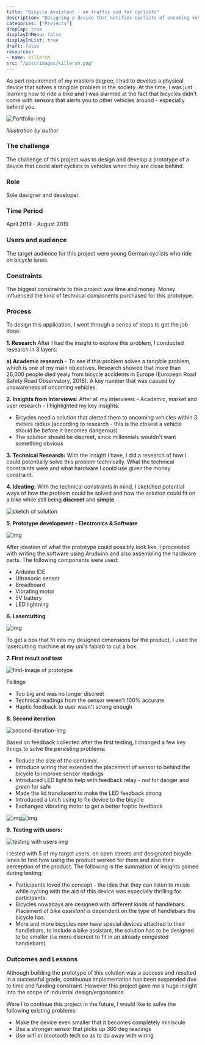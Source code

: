 ```yaml
---
title: "Bicycle Assistant - an traffic aid for cyclists"
description: "Designing a device that notifies cyclists of oncoming vehiles"
categories: ["Projects"]
dropCap: true
displayInMenu: false
displayInList: true
draft: false
resources:
- name: killersh  
src: "/post/images/killersh.png"
---
```



As part requirement of my masters degree, I had to develop a physical device that solves a tangible problem in the society. At the time, I was just learning how to ride a bike and I was alarmed at the fact that bicycles didn't come with sensors that alerts you to other vehicles around - especially behind you.

![Portfolio-img](https://busayyyo.github.io/images/bicy_poster.png)

*Illustration by author*

### The challenge

The challenge of this project was to design and develop a prototype of a device that could alert cyclists to vehicles when they are close behind.

### Role

Sole designer and developer.

### Time Period

April 2019 - August 2019

### Users and audience

The target audience for this project were young German cyclists who ride on bicycle lanes.

### Constraints

The biggest constraints to this project was time and money. Money influenced the kind of technical components purchased for this prototype.

### Process

To design this application, I went through a series of steps to get the job done:

**1. Research** After I had the insight to explore this problem, I conducted research in 3 layers:

**a) Academic research** - To see if this problem solves a tangible problem, which is one of my main objectives. Research showed that more than 26,000 people died yealy from bicycle accidents in Europe (European Road Safety Road Observatory, 2018). A key number that was caused by unawareness of oncoming vehicles.



**2. Insights from Interviews:** After all my interviews - Academic, market and user research - I highlighted my key insights:

- Bicycles need a solution that alerted them to oncoming vehicles within 3 meters radius (according to research - this is the closest a vehicle should be before it becomes dangerous)
- The solution should be discreet, since millennials wouldn't want something obvious

**3. Technical Research:** With the insight I have, I did a research of how I could potentially solve this problem technically. What the technical constraints were and what hardware I could use given the money constraint.

**4. Ideating:** With the technical constraints in mind, I sketched potential ways of how the problem could be solved and how the solution could fit on a bike while still being **discreet** and **simple**

![sketch of solution](https://busayyyo.github.io/images/sketch.jpeg)

**5. Prototype development - Electronics & Software**

![img](https://busayyyo.github.io/images/bicy_5.jpg)

After ideation of what the prototype could possibly look like, I proceeded with writing the software using Aruduino and also assembling the hardware parts. The following components were used:

- Arduino IDE
- Ultrasonic sensor
- Breadboard
- Vibrating motor
- 5V battery
- LED lightning

**6. Lasercutting**

![img](https://busayyyo.github.io/images/bicy_4.jpg)

To get a box that fit into my designed dimensions for the product, I used the lasercutting machine at my uni's fablab to cut a box.

**7. First result and test**

![first-image of prototype](https://busayyyo.github.io/images/bicy_3.jpg)

Failings

- Too big and was no longer discreet
- Technical readings from the sensor weren't 100% accurate
- Haptic feedback to user wasn't strong enough

**8. Second iteration**

![second-iteration-img](https://busayyyo.github.io/images/bicy_2.jpg)

Based on feedback collected after the first testing, I changed a few key things to solve the persisting problems:

- Reduce the size of the container.
- Introduce wiring that extended the placement of sensor to behind the bicycle to improve sensor readings
- Introduced LED light to help with feedback relay - *red* for danger and *green* for safe
- Made the lid translucent to make the LED feedback strong
- Introduced a latch using to fix device to the bicycle
- Exchanged vibrating motor to get a better haptic feedback

![img](https://busayyyo.github.io/images/red-bike.jpg)![img](https://busayyyo.github.io/images/green-bike.jpg)

**9. Testing with users:**

![testing with users img](https://busayyyo.github.io/images/bicy_6.jpg)

I tested with 5 of my target users, on open streets and designated bicycle lanes to find how using the product worked for them and also their perception of the product. The following is the summation of insights gained during testing:

- Participants loved the concept - the idea that they can listen to music while cycling with the aid of this device was especially thrilling for participants.
- Bicycles nowadays are designed with different kinds of handlebars. Placement of *bike assistant* is dependent on the type of handlebars the bicycle has.
- More and more bicycles now have special devices attached to their handlebars, to include a bike assistant, the solution has to be designed to be smaller (i.e more discreet to fit in an already congested handlebars)

### Outcomes and Lessons

Although building the prototype of this solution was a success and resulted in a successful grade, continuous implementation has been suspended due to time and funding constraint. However this project gave me a huge insight into the scope of industrial design/ergonomics.

Were I to continue this project in the future, I would like to solve the following existing problems:

- Make the device even smaller that it becomes completely miniscule
- Use a stronger sensor that picks up 360 deg readings
- Use wifi or blootooth tech so as to do away with wiring
